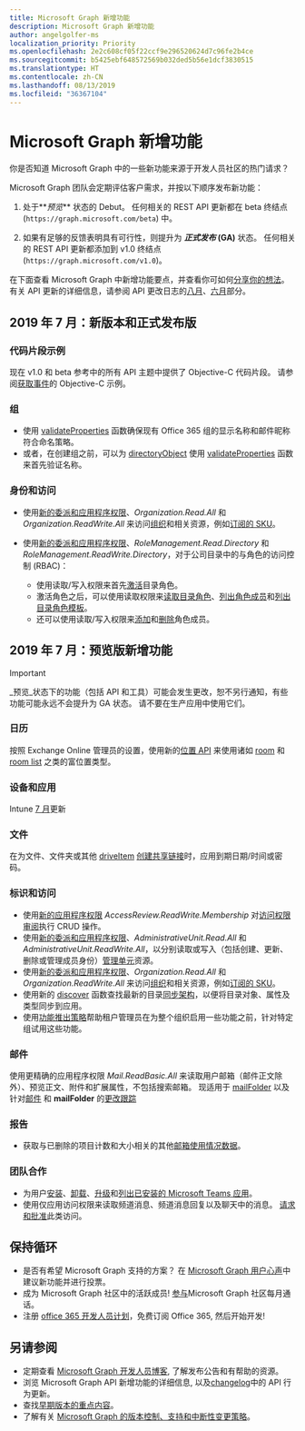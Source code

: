 ```yaml
---
title: Microsoft Graph 新增功能
description: Microsoft Graph 新增功能
author: angelgolfer-ms
localization_priority: Priority
ms.openlocfilehash: 2e2c608cf05f22ccf9e296520624d7c96fe2b4ce
ms.sourcegitcommit: b5425ebf648572569b032ded5b56e1dcf3830515
ms.translationtype: HT
ms.contentlocale: zh-CN
ms.lasthandoff: 08/13/2019
ms.locfileid: "36367104"
---
```

# <a name="whats-new-in-microsoft-graph"></a>Microsoft Graph 新增功能

你是否知道 Microsoft Graph 中的一些新功能来源于开发人员社区的热门请求？ 

Microsoft Graph 团队会定期评估客户需求，并按以下顺序发布新功能：

1. 处于**_预览_** 状态的 Debut。 任何相关的 REST API 更新都在 beta 终结点 (`https://graph.microsoft.com/beta`) 中。  

2. 如果有足够的反馈表明具有可行性，则提升为 **_正式发布_ (GA)** 状态。 任何相关的 REST API 更新都添加到 v1.0 终结点 (`https://graph.microsoft.com/v1.0`)。 

在下面查看 Microsoft Graph 中新增功能要点，并查看你可如何[分享你的想法](#want-to-stay-in-the-loop)。 有关 API 更新的详细信息，请参阅 API 更改日志的[八月](changelog.md#august-2019)、[六月](changelog.md#july-2019)部分。 


## <a name="july-2019-new-and-generally-available"></a>2019 年 7 月：新版本和正式发布版 

### <a name="example-code-snippets"></a>代码片段示例
现在 v1.0 和 beta 参考中的所有 API 主题中提供了 Objective-C 代码片段。 请参阅[获取事件](/graph/api/event-get?view=graph-rest-1.0&tabs=objective-c#example)的 Objective-C 示例。

### <a name="group"></a>组
- 使用 [validateProperties](/graph/api/group-validateproperties?view=graph-rest-1.0) 函数确保现有 Office 365 组的显示名称和邮件昵称符合命名策略。
- 或者，在创建组之前，可以为 [directoryObject](/graph/api/resources/directoryobject?view=graph-rest-1.0) 使用 [validateProperties](/graph/api/directoryobject-validateproperties?view=graph-rest-1.0) 函数来首先验证名称。

### <a name="identity-and-access"></a>身份和访问
- 使用[新的委派和应用程序权限](permissions-reference.md#organization-permissions)、_Organization.Read.All_ 和 _Organization.ReadWrite.All_ 来访问[组织](/graph/api/resources/organization?view=graph-rest-1.0)和相关资源，例如[订阅的 SKU](/graph/api/resources/subscribedsku?view=graph-rest-1.0)。
- 使用[新的委派和应用程序权限](permissions-reference.md#role-management-permissions)、_RoleManagement.Read.Directory_ 和 _RoleManagement.ReadWrite.Directory_，对于公司目录中的与角色的访问控制 (RBAC)：

  - 使用读取/写入权限来首先[激活](/graph/api/directoryrole-post-directoryroles?view=graph-rest-1.0)目录角色。 
  - 激活角色之后，可以使用读取权限来[读取目录角色](/graph/api/directoryrole-list?view=graph-rest-1.0)、[列出角色成员](/graph/api/directoryrole-list-members?view=graph-rest-1.0)和[列出目录角色模板](/graph/api/directoryroletemplate-list?view=graph-rest-1.0)。 
  - 还可以使用读取/写入权限来[添加](/graph/api/directoryrole-post-members?view=graph-rest-1.0)和[删除](/graph/api/directoryrole-delete-member?view=graph-rest-1.0)角色成员。


## <a name="july-2019-new-in-preview"></a>2019 年 7 月：预览版新增功能

> [!IMPORTANT]
> _预览_状态下的功能（包括 API 和工具）可能会发生更改，恕不另行通知，有些功能可能永远不会提升为 GA 状态。 请不要在生产应用中使用它们。

### <a name="calendar"></a>日历 
按照 Exchange Online 管理员的设置，使用新的[位置 API](/graph/api/resources/place?view=graph-rest-beta) 来使用诸如 [room](/graph/api/resources/room?view=graph-rest-beta) 和 [room list](/graph/api/resources/roomlist?view=graph-rest-beta) 之类的富位置类型。

### <a name="devices-and-apps"></a>设备和应用
Intune [7 月](changelog.md#july-2019)更新

### <a name="files"></a>文件 
在为文件、文件夹或其他 [driveItem](/graph/api/resources/driveitem?view=graph-rest-beta) [创建共享链接](/graph/api/driveitem-createlink?view=graph-rest-beta)时，应用到期日期/时间或密码。

### <a name="identity-and-access"></a>标识和访问
- 使用[新的应用程序权限](/graph/permissions-reference?#accessreviews-permissions) _AccessReview.ReadWrite.Membership_ 对[访问权限审阅](/graph/api/resources/accessreviews-root?view=graph-rest-beta)执行 CRUD 操作。 
- 使用[新的委派和应用程序权限](permissions-reference.md#administrative-units-permissions)、_AdministrativeUnit.Read.All_ 和 _AdministrativeUnit.ReadWrite.All_，以分别读取或写入（包括创建、更新、删除或管理成员身份）[管理单元](/graph/api/resources/administrativeunit?view=graph-rest-beta)资源。
- 使用[新的委派和应用程序权限](permissions-reference.md#organization-permissions)、_Organization.Read.All_ 和 _Organization.ReadWrite.All_ 来访问[组织](/graph/api/resources/organization?view=graph-rest-beta)和相关资源，例如[订阅的 SKU](/graph/api/resources/subscribedsku?view=graph-rest-beta)。
- 使用新的 [discover](/graph/api/directorydefinition-discover?view=graph-rest-beta) 函数查找最新的目录[同步架构](/graph/api/resources/synchronization-synchronizationschema?view=graph-rest-beta)，以便将目录对象、属性及类型同步到应用。
- 使用[功能推出策略](/graph/api/resources/featureRolloutPolicy?view=graph-rest-beta)帮助租户管理员在为整个组织启用一些功能之前，针对特定组试用这些功能。

### <a name="mail"></a>邮件
使用更精确的应用程序权限 _Mail.ReadBasic.All_ 来读取用户邮箱（邮件正文除外）、预览正文、附件和扩展属性，不包括搜索邮箱。 现适用于 [mailFolder](/graph/api/resources/mailfolder?view=graph-rest-beta) 以及针对[邮件](/graph/api/resources/message?view=graph-rest-beta) 和 **mailFolder** 的[更改跟踪](delta-query-overview.md)

### <a name="reports"></a>报告
- 获取与已删除的项目计数和大小相关的其他[邮箱使用情况数据](/graph/api/reportroot-getmailboxusagedetail?view=graph-rest-beta)。

### <a name="teamwork"></a>团队合作
- 为用户[安装](/graph/api/user-add-teamsappinstallation?view=graph-rest-beta)、[卸载](/graph/api/user-delete-teamsappinstallation?view=graph-rest-beta)、[升级](/graph/api/user-upgrade-teamsappinstallation?view=graph-rest-beta)和[列出已安装的 Microsoft Teams 应用](/graph/api/user-list-teamsappinstallation?view=graph-rest-beta)。
- 使用仅应用访问权限来读取频道消息、频道消息回复以及聊天中的消息。 [请求和批准](teams-protected-apis.md)此类访问。

## <a name="want-to-stay-in-the-loop"></a>保持循环
- 是否有希望 Microsoft Graph 支持的方案？ 在 [Microsoft Graph 用户心声](https://microsoftgraph.uservoice.com/forums/920506-microsoft-graph-feature-requests)中建议新功能并进行投票。
- 成为 Microsoft Graph 社区中的活跃成员! [参与](https://aka.ms/microsoftgraphcall)Microsoft Graph 社区每月通话。
- 注册 [office 365 开发人员计划](https://developer.microsoft.com/zh-CN/office/dev-program)，免费订阅 Office 365, 然后开始开发! 


## <a name="see-also"></a>另请参阅
- 定期查看 [Microsoft Graph 开发人员博客](https://developer.microsoft.com/en-us/graph/blogs/), 了解发布公告和有帮助的资源。 
- 浏览 Microsoft Graph API 新增功能的详细信息, 以及[changelog](changelog.md)中的 API 行为更新。
- 查找[早期版本的重点内容](whats-new-earlier.md)。
- 了解有关 [Microsoft Graph 的版本控制、支持和中断性变更策略](versioning-and-support.md)。

